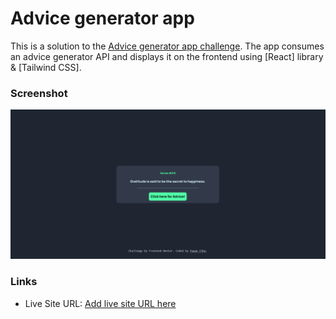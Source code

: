 # Advice generator app

This is a solution to the [Advice generator app challenge](https://www.frontendmentor.io/challenges/advice-generator-app-QdUG-13db).
The app consumes an advice generator API and displays it on the frontend using [React] library & [Tailwind CSS].

### Screenshot

![](./image.png)

### Links

- Live Site URL: [Add live site URL here](https://your-live-site-url.com)
